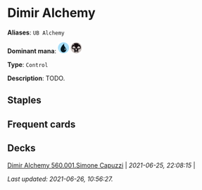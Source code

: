 # Dimir Alchemy

**Aliases**: `UB Alchemy`

**Dominant mana**: <img src="../resources/images/mana/U.png" width="25"/> <img src="../resources/images/mana/B.png" width="25"/>

**Type**: `Control`

**Description**: TODO.

## **Staples**



## **Frequent cards**



## **Decks**

[Dimir Alchemy 560.001.Simone Capuzzi](https://deckstats.net/decks/181430/2124867-dimir-alchemy-560-001-simone-c) | *2021-06-25, 22:08:15* |   


*Last updated: 2021-06-26, 10:56:27.*

